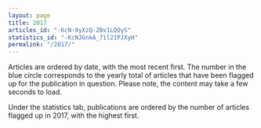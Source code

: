 ```yaml
---
layout: page
title: 2017
articles_id: "-KcN-9yXzQ-ZBv1LQQyS"
statistics_id: "-KcNJGnkA_71l21PJXyH"
permalink: "/2017/"
---
```


Articles are ordered by date, with the most recent first.  The number in the blue circle corresponds to the yearly total of articles that have been flagged up for the publication in question. Please note, the content may take a few seconds to load.

Under the statistics tab, publications are ordered by the number of articles flagged up in 2017, with the highest first.
